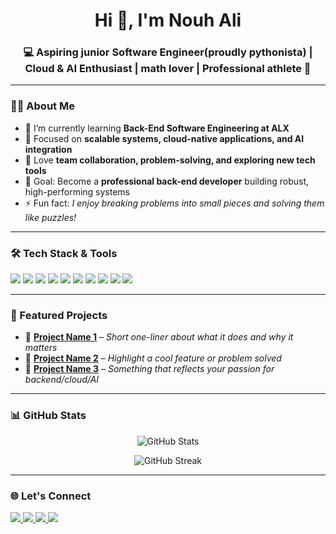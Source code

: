 <h1 align="center">Hi 👋, I'm Nouh Ali</h1>
<h3 align="center">💻 Aspiring junior Software Engineer(proudly pythonista) | Cloud & AI Enthusiast | math lover | Professional athlete 🚀</h3>

---

### 👨‍💻 About Me  

- 🔭 I’m currently learning **Back-End Software Engineering at ALX**  
- 🌱 Focused on **scalable systems, cloud-native applications, and AI integration**  
- 🤝 Love **team collaboration, problem-solving, and exploring new tech tools**  
- 🎯 Goal: Become a **professional back-end developer** building robust, high-performing systems  
- ⚡ Fun fact: *I enjoy breaking problems into small pieces and solving them like puzzles!*  

---

### 🛠️ Tech Stack & Tools  

<p align="left">
  <!-- Programming Languages -->
  <img src="https://img.shields.io/badge/Python-3670A0?style=for-the-badge&logo=python&logoColor=ffdd54" />
  <img src="https://img.shields.io/badge/JavaScript-323330?style=for-the-badge&logo=javascript&logoColor=F7DF1E" />
  <img src="https://img.shields.io/badge/C-00599C?style=for-the-badge&logo=c&logoColor=white" />
  
  <!-- Frameworks & Libraries -->
  <img src="https://img.shields.io/badge/Django-092E20?style=for-the-badge&logo=django&logoColor=white" />
  <img src="https://img.shields.io/badge/Node.js-43853D?style=for-the-badge&logo=node-dot-js&logoColor=white" />
  
  <!-- Databases -->
  <img src="https://img.shields.io/badge/MySQL-005C84?style=for-the-badge&logo=mysql&logoColor=white" />
  <img src="https://img.shields.io/badge/PostgreSQL-316192?style=for-the-badge&logo=postgresql&logoColor=white" />
  
  <!-- Cloud & DevOps -->
  <img src="https://img.shields.io/badge/AWS-232F3E?style=for-the-badge&logo=amazon-aws&logoColor=white" />
  <img src="https://img.shields.io/badge/Docker-2496ED?style=for-the-badge&logo=docker&logoColor=white" />
  <img src="https://img.shields.io/badge/Kubernetes-326ce5.svg?&style=for-the-badge&logo=kubernetes&logoColor=white" />
</p>

---

### 📌 Featured Projects  

- 🔹 [**Project Name 1**](https://github.com/your-username/project1) – *Short one-liner about what it does and why it matters*  
- 🔹 [**Project Name 2**](https://github.com/your-username/project2) – *Highlight a cool feature or problem solved*  
- 🔹 [**Project Name 3**](https://github.com/your-username/project3) – *Something that reflects your passion for backend/cloud/AI*  

---

### 📊 GitHub Stats  

<p align="center">
  <img src="https://github-readme-stats.vercel.app/api?username=your-username&show_icons=true&theme=radical" alt="GitHub Stats" />
</p>  

<p align="center">
  <img src="https://github-readme-streak-stats.herokuapp.com/?user=your-username&theme=radical" alt="GitHub Streak" />
</p>  

---

### 🌐 Let's Connect  

<p align="left">
  <a href="https://www.linkedin.com/in/nouh-ali-0382651ba/" target="_blank">
    <img src="https://img.shields.io/badge/LinkedIn-0077B5?style=for-the-badge&logo=linkedin&logoColor=white" />
  </a>
 <a href="https://x.com/NoohAli96272">
  <img src="https://img.shields.io/badge/X-000000?style=for-the-badge&logo=x&logoColor=white" />
</a>
  <a href="noohali@outlook.com">
    <img src="https://img.shields.io/badge/Gmail-D14836?style=for-the-badge&logo=gmail&logoColor=white" />
  </a>
  <a href="https://nouhali.com" target="_blank">
    <img src="https://img.shields.io/badge/Portfolio-000000?style=for-the-badge&logo=About.me&logoColor=white" />
  </a>
</p>
